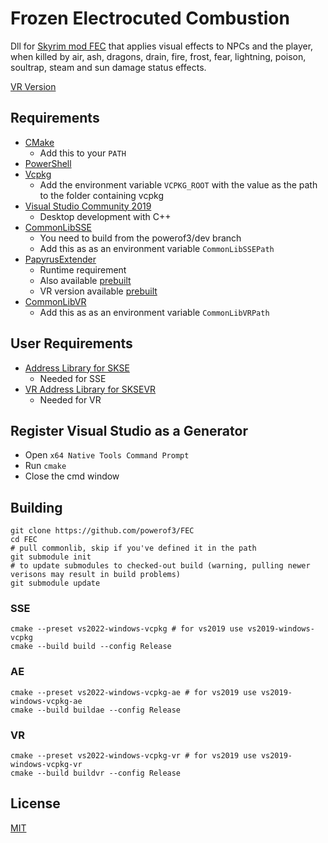 # Frozen Electrocuted Combustion

Dll for [Skyrim mod FEC](https://www.nexusmods.com/skyrimspecialedition/mods/3532) that applies visual effects to NPCs and the player, when killed by air, ash, dragons, drain, fire, frost, fear, lightning, poison, soultrap, steam and sun damage status effects.

[VR Version](https://www.nexusmods.com/skyrimspecialedition/mods/59118)
## Requirements
* [CMake](https://cmake.org/)
	* Add this to your `PATH`
* [PowerShell](https://github.com/PowerShell/PowerShell/releases/latest)
* [Vcpkg](https://github.com/microsoft/vcpkg)
	* Add the environment variable `VCPKG_ROOT` with the value as the path to the folder containing vcpkg
* [Visual Studio Community 2019](https://visualstudio.microsoft.com/)
	* Desktop development with C++
* [CommonLibSSE](https://github.com/powerof3/CommonLibSSE/tree/dev)
	* You need to build from the powerof3/dev branch
	* Add this as as an environment variable `CommonLibSSEPath`
* [PapyrusExtender](https://github.com/powerof3/PapyrusExtenderSSE)
	* Runtime requirement
	* Also available [prebuilt](https://www.nexusmods.com/skyrimspecialedition/mods/22854)
	* VR version available [prebuilt](https://www.nexusmods.com/skyrimspecialedition/mods/58296)
* [CommonLibVR](https://github.com/alandtse/CommonLibVR/tree/vr)
	* Add this as as an environment variable `CommonLibVRPath`

## User Requirements
* [Address Library for SKSE](https://www.nexusmods.com/skyrimspecialedition/mods/32444)
	* Needed for SSE
* [VR Address Library for SKSEVR](https://www.nexusmods.com/skyrimspecialedition/mods/58101)
	* Needed for VR

## Register Visual Studio as a Generator
* Open `x64 Native Tools Command Prompt`
* Run `cmake`
* Close the cmd window

## Building
```
git clone https://github.com/powerof3/FEC
cd FEC
# pull commonlib, skip if you've defined it in the path
git submodule init
# to update submodules to checked-out build (warning, pulling newer verisons may result in build problems)
git submodule update
```
### SSE
```
cmake --preset vs2022-windows-vcpkg # for vs2019 use vs2019-windows-vcpkg
cmake --build build --config Release
```
### AE
```
cmake --preset vs2022-windows-vcpkg-ae # for vs2019 use vs2019-windows-vcpkg-ae
cmake --build buildae --config Release
```
### VR
```
cmake --preset vs2022-windows-vcpkg-vr # for vs2019 use vs2019-windows-vcpkg-vr
cmake --build buildvr --config Release
```

## License
[MIT](LICENSE)
